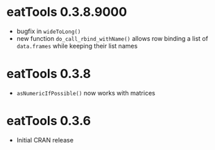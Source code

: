 # eatTools 0.3.8.9000

* bugfix in `wideToLong()`
* new function `do_call_rbind_withName()` allows row binding a list of `data.frames` while keeping their list names 

# eatTools 0.3.8

* `asNumericIfPossible()` now works with matrices

# eatTools 0.3.6

* Initial CRAN release
